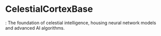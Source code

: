 # CelestialCortexBase
: The foundation of celestial intelligence, housing neural network models and advanced AI algorithms.
